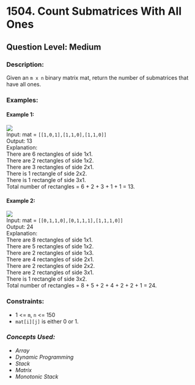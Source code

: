 # 1504. Count Submatrices With All Ones
## Question Level: Medium
### Description:
Given an `m x n` binary matrix mat, return the number of submatrices that have all ones.

### Examples:
#### Example 1:

<img src="https://assets.leetcode.com/uploads/2021/10/27/ones1-grid.jpg"><br>
Input: mat = `[[1,0,1],[1,1,0],[1,1,0]]`  
Output: 13   
Explanation:   
There are 6 rectangles of side 1x1.  
There are 2 rectangles of side 1x2.  
There are 3 rectangles of side 2x1.  
There is 1 rectangle of side 2x2.   
There is 1 rectangle of side 3x1.  
Total number of rectangles = 6 + 2 + 3 + 1 + 1 = 13.  
#### Example 2:

<img src="https://assets.leetcode.com/uploads/2021/10/27/ones2-grid.jpg"><br>
Input: mat = `[[0,1,1,0],[0,1,1,1],[1,1,1,0]]`  
Output: 24  
Explanation:   
There are 8 rectangles of side 1x1.  
There are 5 rectangles of side 1x2.  
There are 2 rectangles of side 1x3.   
There are 4 rectangles of side 2x1.  
There are 2 rectangles of side 2x2.   
There are 2 rectangles of side 3x1.   
There is 1 rectangle of side 3x2.   
Total number of rectangles = 8 + 5 + 2 + 4 + 2 + 2 + 1 = 24.  

### Constraints:

- 1 <= `m`, `n` <= 150
- `mat[i][j]` is either 0 or 1.

### <i>Concepts Used:
- Array
- Dynamic Programming
- Stack
- Matrix
- Monotonic Stack</i>